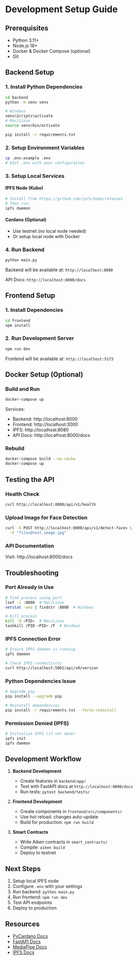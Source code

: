 # Development Setup Guide

## Prerequisites

- Python 3.11+
- Node.js 18+
- Docker & Docker Compose (optional)
- Git

## Backend Setup

### 1. Install Python Dependencies

```bash
cd backend
python -m venv venv

# Windows
venv\Scripts\activate
# Mac/Linux
source venv/bin/activate

pip install -r requirements.txt
```

### 2. Setup Environment Variables

```bash
cp .env.example .env
# Edit .env with your configuration
```

### 3. Setup Local Services

#### IPFS Node (Kubo)
```bash
# Install from https://github.com/ipfs/kubo/releases
# Then run:
ipfs daemon
```

#### Cardano (Optional)
- Use testnet (no local node needed)
- Or setup local node with Docker

### 4. Run Backend

```bash
python main.py
```

Backend will be available at: `http://localhost:8000`

API Docs: `http://localhost:8000/docs`

## Frontend Setup

### 1. Install Dependencies

```bash
cd frontend
npm install
```

### 2. Run Development Server

```bash
npm run dev
```

Frontend will be available at: `http://localhost:5173`

## Docker Setup (Optional)

### Build and Run

```bash
docker-compose up
```

Services:
- Backend: http://localhost:8000
- Frontend: http://localhost:3000
- IPFS: http://localhost:8080
- API Docs: http://localhost:8000/docs

### Rebuild

```bash
docker-compose build --no-cache
docker-compose up
```

## Testing the API

### Health Check
```bash
curl http://localhost:8000/api/v1/health
```

### Upload Image for Face Detection
```bash
curl -X POST http://localhost:8000/api/v1/detect-faces \
  -F "file=@test_image.jpg"
```

### API Documentation
Visit: http://localhost:8000/docs

## Troubleshooting

### Port Already in Use
```bash
# Find process using port
lsof -i :8000  # Mac/Linux
netstat -ano | findstr :8000  # Windows

# Kill process
kill -9 <PID>  # Mac/Linux
taskkill /PID <PID> /F  # Windows
```

### IPFS Connection Error
```bash
# Ensure IPFS daemon is running
ipfs daemon

# Check IPFS connectivity
curl http://localhost:5001/api/v0/version
```

### Python Dependencies Issue
```bash
# Upgrade pip
pip install --upgrade pip

# Reinstall dependencies
pip install -r requirements.txt --force-reinstall
```

### Permission Denied (IPFS)
```bash
# Initialize IPFS (if not done)
ipfs init
ipfs daemon
```

## Development Workflow

1. **Backend Development**
   - Create features in `backend/app/`
   - Test with FastAPI docs at `http://localhost:8000/docs`
   - Run tests: `pytest backend/tests/`

2. **Frontend Development**
   - Create components in `frontend/src/components/`
   - Use hot reload: changes auto-update
   - Build for production: `npm run build`

3. **Smart Contracts**
   - Write Aiken contracts in `smart_contracts/`
   - Compile: `aiken build`
   - Deploy to testnet

## Next Steps

1. Setup local IPFS node
2. Configure `.env` with your settings
3. Run backend: `python main.py`
4. Run frontend: `npm run dev`
5. Test API endpoints
6. Deploy to production

## Resources

- [PyCardano Docs](https://pycardano.readthedocs.io/)
- [FastAPI Docs](https://fastapi.tiangolo.com/)
- [MediaPipe Docs](https://google.github.io/mediapipe/)
- [IPFS Docs](https://docs.ipfs.io/)
